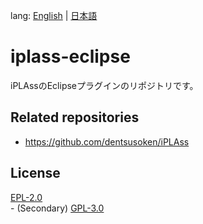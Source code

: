 lang: [English](./README-EN.md) | [日本語](./README.md)

# iplass-eclipse
iPLAssのEclipseプラグインのリポジトリです。

## Related repositories

* <https://github.com/dentsusoken/iPLAss>

## License
[EPL-2.0](http://www.eclipse.org/legal/epl-2.0)  
\- (Secondary) [GPL-3.0](https://www.gnu.org/licenses/gpl.html)
